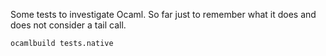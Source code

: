 
Some tests to investigate Ocaml.
So far just to remember what it does and does not consider a tail call.

```
ocamlbuild tests.native
```
